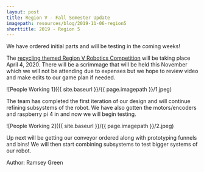 ```yaml
---
layout: post
title: Region V - Fall Semester Update
imagepath: resources/blog/2019-11-06-region5
shorttitle: 2019 - Region 5
---
```


We have ordered initial parts and will be testing in the coming weeks!

The [recycling themed Region V Robotics Competition](https://r5conferences.org/wp-content/uploads/sites/126/Robotics_Game_Manual.pdf) will be taking place April 4, 2020. There will be a scrimmage that will be held this November which we will not be attending due to expenses but we hope to review video and make edits to our game plan if needed.

![People Working 1]({{ site.baseurl }}/{{ page.imagepath }}/1.jpeg)

The team has completed the first iteration of our design and will continue refining subsystems of the robot. We have also gotten the motors/encoders and raspberry pi 4 in and now we will begin testing.

![People Working 2]({{ site.baseurl }}/{{ page.imagepath }}/2.jpeg)

Up next will be getting our conveyor ordered along with prototyping funnels and bins! We will then start combining subsystems to test bigger systems of our robot.

Author: Ramsey Green
